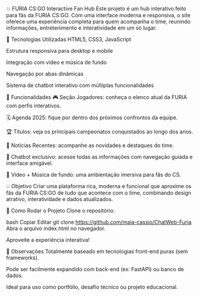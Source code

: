 💥 FURIA CS:GO Interactive Fan Hub
Este projeto é um hub interativo feito para fãs da FURIA CS:GO. Com uma interface moderna e responsiva, o site oferece uma experiência completa para quem acompanha o time, reunindo informações, entretenimento e interatividade em um só lugar.

🔧 Tecnologias Utilizadas
HTML5, CSS3, JavaScript

Estrutura responsiva para desktop e mobile

Integração com vídeo e música de fundo

Navegação por abas dinâmicas

Sistema de chatbot interativo com múltiplas funcionalidades

🎯 Funcionalidades
🎮 Seção Jogadores: conheça o elenco atual da FURIA com perfis interativos.

🗓️ Agenda 2025: fique por dentro dos próximos confrontos da equipe.

🏆 Títulos: veja os principais campeonatos conquistados ao longo dos anos.

📰 Notícias Recentes: acompanhe as novidades e destaques do time.

🤖 Chatbot exclusivo: acesse todas as informações com navegação guiada e interface amigável.

🎵 Vídeo + Música de fundo: uma ambientação imersiva para fãs do CS.

💡 Objetivo
Criar uma plataforma rica, moderna e funcional que aproxime os fãs da FURIA CS:GO de tudo que acontece com o time, combinando design atrativo, interatividade e dados atualizados.

🚀 Como Rodar o Projeto
Clone o repositório:

bash
Copiar
Editar
git clone https://github.com/maia-cassio/ChatWeb-Furia
Abra o arquivo index.html no navegador.

Aproveite a experiência interativa!

📌 Observações
Totalmente baseado em tecnologias front-end puras (sem frameworks).

Pode ser facilmente expandido com back-end (ex: FastAPI) ou banco de dados.

Ideal para uso como portfólio, desafio técnico ou projeto educacional.

